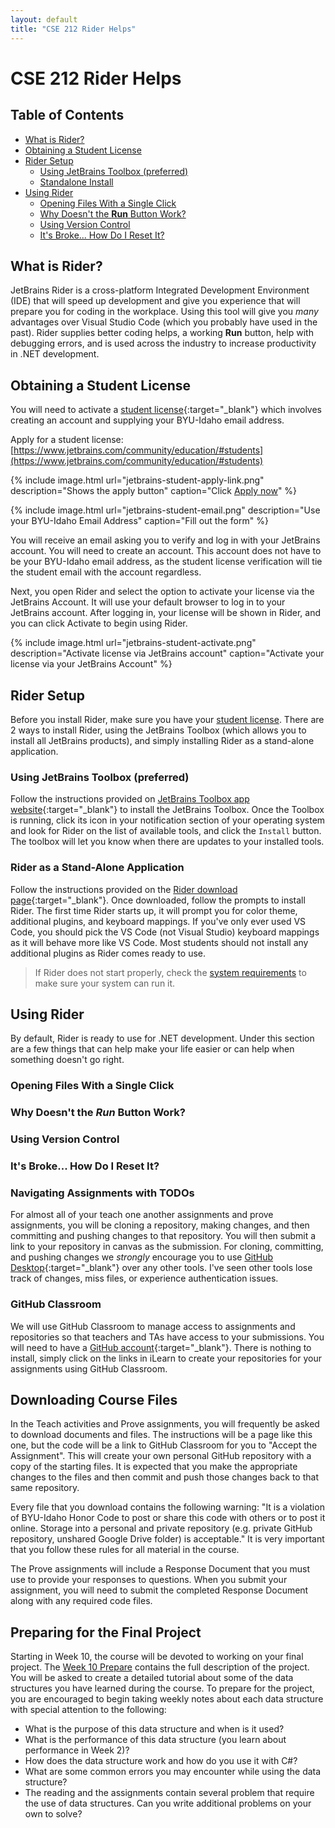 ```yaml
---
layout: default
title: "CSE 212 Rider Helps"
---
```


# CSE 212 Rider Helps
## Table of Contents
* [What is Rider?](#what-is-rider)
* [Obtaining a Student License](#obtaining-a-student-license)
* [Rider Setup](#rider-setup)
  * [Using JetBrains Toolbox (preferred)](#using-jetbrains-toolbox-preferred)
  * [Standalone Install](#rider-as-a-stand-alone-application)
* [Using Rider](#using-rider)
  * [Opening Files With a Single Click](#opening-files-with-a-single-click)
  * [Why Doesn't the **Run** Button Work?](#preparing-for-the-final-project)
  * [Using Version Control]()
  * [It's Broke... How Do I Reset It?]()

## What is Rider?

JetBrains Rider is a cross-platform Integrated Development Environment (IDE) that will speed up development and give you experience that will prepare you for coding in the workplace. Using this tool will give you *many* advantages over Visual Studio Code (which you probably have used in the past). Rider supplies better coding helps, a working **Run** button, help with debugging errors, and is used across the industry to increase productivity in .NET development.

## Obtaining a Student License

You will need to activate a [student license](https://www.jetbrains.com/community/education/#students){:target="_blank"} which involves creating an account and supplying your BYU-Idaho email address.

Apply for a student license: [https://www.jetbrains.com/community/education/#students](https://www.jetbrains.com/community/education/#students)

{% include image.html url="jetbrains-student-apply-link.png" description="Shows the apply button" caption="Click <u>Apply now</u>" %}

{% include image.html url="jetbrains-student-email.png" description="Use your BYU-Idaho Email Address" caption="Fill out the form" %}

You will receive an email asking you to verify and log in with your JetBrains account. You will need to create an account. This account does not have to be your BYU-Idaho email address, as the student license verification will tie the student email with the account regardless.

Next, you open Rider and select the option to activate your license via the JetBrains Account. It will use your default browser to log in to your JetBrains account. After logging in, your license will be shown in Rider, and you can click Activate to begin using Rider.

{% include image.html url="jetbrains-student-activate.png" description="Activate license via JetBrains account" caption="Activate your license via your JetBrains Account" %}

## Rider Setup

Before you install Rider, make sure you have your [student license](#obtaining-a-student-license). There are 2 ways to install Rider, using the JetBrains Toolbox (which allows you to install all JetBrains products), and simply installing Rider as a stand-alone application.

### Using JetBrains Toolbox (preferred)

Follow the instructions provided on [JetBrains Toolbox app website](https://www.jetbrains.com/toolbox-app/){:target="_blank"} to install the JetBrains Toolbox. Once the Toolbox is running, click its icon in your notification section of your operating system and look for Rider on the list of available tools, and click the `Install` button. The toolbox will let you know when there are updates to your installed tools.

### Rider as a Stand-Alone Application

Follow the instructions provided on the [Rider download page](https://www.jetbrains.com/rider/download/){:target="_blank"}. Once downloaded, follow the prompts to install Rider. The first time Rider starts up, it will prompt you for color theme, additional plugins, and keyboard mappings. If you've only ever used VS Code, you should pick the VS Code (not Visual Studio) keyboard mappings as it will behave more like VS Code. Most students should not install any additional plugins as Rider comes ready to use.

> If Rider does not start properly, check the [system requirements](https://www.jetbrains.com/dotnet/download/system-requirements/#section-rider) to make sure your system can run it.

## Using Rider

By default, Rider is ready to use for .NET development. Under this section are a few things that can help make your life easier or can help when something doesn't go right.

### Opening Files With a Single Click

### Why Doesn't the _Run_ Button Work?

### Using Version Control

### It's Broke... How Do I Reset It?

### Navigating Assignments with TODOs

For almost all of your teach one another assignments and prove assignments, you will be cloning a repository, making changes, and then committing and pushing changes to that repository. You will then submit a link to your repository in canvas as the submission. For cloning, committing, and pushing changes we *strongly* encourage you to use [GitHub Desktop](https://desktop.github.com/){:target="_blank"} over any other tools. I've seen other tools lose track of changes, miss files, or experience authentication issues.

### GitHub Classroom
We will use GitHub Classroom to manage access to assignments and repositories so that teachers and TAs have access to your submissions. You will need to have a [GitHub account](https://github.com/){:target="_blank"}. There is nothing to install, simply click on the links in iLearn to create your repositories for your assignments using GitHub Classroom.

## Downloading Course Files
In the Teach activities and Prove assignments, you will frequently be asked to download documents and files. The instructions will be a page like this one, but the code will be a link to GitHub Classroom for you to "Accept the Assignment". This will create your own personal GitHub repository with a copy of the starting files. It is expected that you make the appropriate changes to the files and then commit and push those changes back to that same repository.

Every file that you download contains the following warning: "It is a violation of BYU-Idaho Honor Code to post or share this code with others or to post it online. Storage into a personal and private repository (e.g. private GitHub repository, unshared Google Drive folder) is acceptable." It is very important that you follow these rules for all material in the course.

The Prove assignments will include a Response Document that you must use to provide your responses to questions. When you submit your assignment, you will need to submit the completed Response Document along with any required code files.

## Preparing for the Final Project
Starting in Week 10, the course will be devoted to working on your final project. The [Week 10 Prepare](../lesson10/prepare) contains the full description of the project. You will be asked to create a detailed tutorial about some of the data structures you have learned during the course. To prepare for the project, you are encouraged to begin taking weekly notes about each data structure with special attention to the following:
* What is the purpose of this data structure and when is it used?
* What is the performance of this data structure (you learn about performance in Week 2)?
* How does the data structure work and how do you use it with C#?
* What are some common errors you may encounter while using the data structure?
* The reading and the assignments contain several problem that require the use of data structures. Can you write additional problems on your own to solve?

